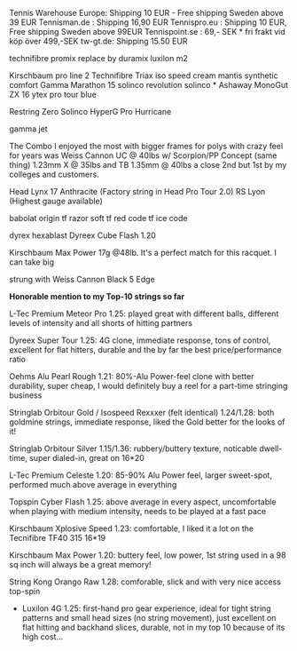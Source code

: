 Tennis Warehouse Europe: Shipping 10 EUR - Free shipping Sweden above 39 EUR
Tennisman.de : Shipping 16,90 EUR
Tennispro.eu : Shipping 10 EUR, Free shipping Sweden above 99EUR
Tennispoint.se : 69,- SEK * fri frakt vid köp över 499,-SEK
tw-gt.de: Shipping 15.50 EUR


technifibre promix replace by duramix
luxilon m2

Kirschbaum pro line 2
Technifibre Triax
iso speed cream
mantis synthetic comfort
Gamma Marathon 15
solinco revolution
solinco *
Ashaway MonoGut ZX 16
ytex pro tour blue


Restring Zero
Solinco HyperG
Pro Hurricane

gamma jet

The Combo I enjoyed the most with bigger frames for polys with crazy feel for years was
Weiss Cannon UC @ 40lbs w/ Scorpion/PP Concept (same thing) 1.23mm X @ 35lbs
and TB 1.35mm @ 40lbs a close 2nd but 1st by my colleges and customers.

Head Lynx 17 Anthracite (Factory string in Head Pro Tour 2.0)
RS Lyon (Highest gauge available)

babolat origin
tf razor soft
tf red code
tf ice code

dyrex hexablast
Dyreex Cube Flash 1.20

Kirschbaum Max Power 17g @48lb. It's a perfect match for this racquet. I can take big 

strung with Weiss Cannon Black 5 Edge


**Honorable mention to my Top-10 strings so far**

L-Tec Premium Meteor Pro 1.25: played great with different balls, different levels of intensity and all shorts of hitting partners

Dyreex Super Tour 1.25: 4G clone, immediate response, tons of control, excellent for flat hitters, durable and the by far the best price/performance ratio

Oehms Alu Pearl Rough 1.21: 80%-Alu Power-feel clone with better durability, super cheap, I would definitely buy a reel for a part-time stringing business

Stringlab Orbitour Gold / Isospeed Rexxxer (felt identical) 1.24/1.28: both goldmine strings, immediate response, liked the Gold better for the looks of it!

Stringlab Orbitour Silver 1.15/1.36: rubbery/buttery texture, noticable dwell-time, super dialed-in, great on 16*20

L-Tec Premium Celeste 1.20: 85-90% Alu Power feel, larger sweet-spot, performed much above average in everything

Topspin Cyber Flash 1.25: above average in every aspect, uncomfortable when playing with medium intensity, needs to be played at a fast pace

Kirschbaum Xplosive Speed 1.23: comfortable, I liked it a lot on the Tecnifibre TF40 315 16*19

Kirschbaum Max Power 1.20: buttery feel, low power, 1st string used in a 98 sq inch will always be a great memory!

String Kong Orango Raw 1.28: comforable, slick and with very nice access top-spin

* Luxilon 4G 1.25: first-hand pro gear experience, ideal for tight string patterns and small head sizes (no string movement), just excellent on flat hitting and backhand slices, durable, not in my top 10 because of its high cost...

